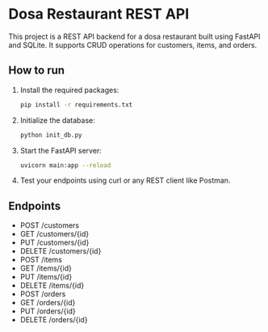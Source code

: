 
# Dosa Restaurant REST API

This project is a REST API backend for a dosa restaurant built using FastAPI and SQLite. 
It supports CRUD operations for customers, items, and orders.

## How to run

1. Install the required packages:
   ```bash
   pip install -r requirements.txt
   ```

2. Initialize the database:
   ```bash
   python init_db.py
   ```

3. Start the FastAPI server:
   ```bash
   uvicorn main:app --reload
   ```

4. Test your endpoints using curl or any REST client like Postman.

## Endpoints
- POST /customers
- GET /customers/{id}
- PUT /customers/{id}
- DELETE /customers/{id}
- POST /items
- GET /items/{id}
- PUT /items/{id}
- DELETE /items/{id}
- POST /orders
- GET /orders/{id}
- PUT /orders/{id}
- DELETE /orders/{id}
